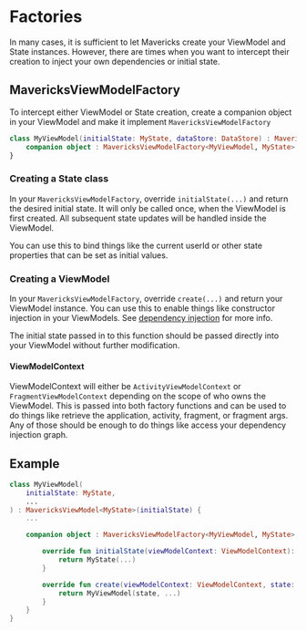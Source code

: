 # Factories
In many cases, it is sufficient to let Mavericks create your ViewModel and State instances. However, there are times when you want to intercept their creation to inject your own dependencies or initial state.

## MavericksViewModelFactory
To intercept either ViewModel or State creation, create a companion object in your ViewModel and make it implement `MavericksViewModelFactory`
```kotlin
class MyViewModel(initialState: MyState, dataStore: DataStore) : MavericksViewModel(initialState) {
    companion object : MavericksViewModelFactory<MyViewModel, MyState>
}
```

### Creating a State class
In your `MavericksViewModelFactory`, override `initialState(...)` and return the desired initial state. It will only be called once, when the ViewModel is first created. All subsequent state updates will be handled inside the ViewModel.

You can use this to bind things like the current userId or other state properties that can be set as initial values.

### Creating a ViewModel
In your `MavericksViewModelFactory`, override `create(...)` and return your ViewModel instance. You can use this to enable things like constructor injection in your ViewModels. See [dependency injection](dependency-injection.md) for more info.

The initial state passed in to this function should be passed directly into your ViewModel without further modification.

#### ViewModelContext
ViewModelContext will either be `ActivityViewModelContext` or `FragmentViewModelContext` depending on the scope of who owns the ViewModel. This is passed into both factory functions and can be used to do things like retrieve the application, activity, fragment, or fragment args. Any of those should be enough to do things like access your dependency injection graph.

## Example

```kotlin
class MyViewModel(
    initialState: MyState,
    ...
) : MavericksViewModel<MyState>(initialState) {
    ...

    companion object : MavericksViewModelFactory<MyViewModel, MyState> {

        override fun initialState(viewModelContext: ViewModelContext): MyState {
            return MyState(...)
        }

        override fun create(viewModelContext: ViewModelContext, state: MyState): MyViewModel {
            return MyViewModel(state, ...)
        }
    }
}

```
